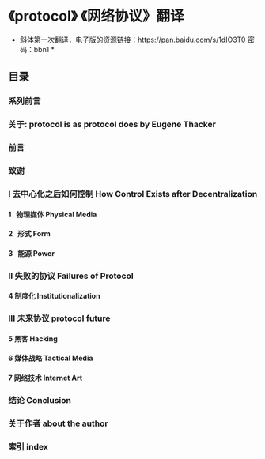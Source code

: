 # 《protocol》  《网络协议》翻译
* 斜体第一次翻译，电子版的资源链接：https://pan.baidu.com/s/1dIO3T0 密码：bbn1 *
## 目录
### 系列前言
### 关于: protocol is as protocol does by Eugene Thacker
### 前言
### 致谢
### I  去中心化之后如何控制  How Control Exists after Decentralization
#### 1   物理媒体  Physical Media
#### 2   形式  Form 
#### 3   能源  Power
### II 失败的协议 Failures of Protocol 
#### 4 制度化 Institutionalization
### III 未来协议 protocol future
#### 5 黑客  Hacking
#### 6 媒体战略  Tactical Media
#### 7 网络技术  Internet Art
### 结论 Conclusion
### 关于作者 about the author
### 索引 index
